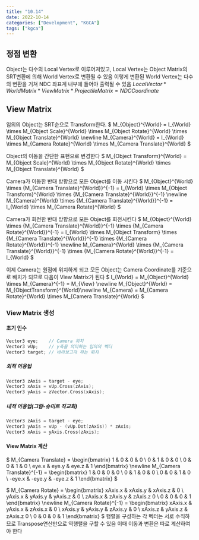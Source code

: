 ```yaml
---
title: "10.14"
date: 2022-10-14
categories: ["Development", "KGCA"]
tags: ["kgca"]
---
```

## 정점 변환
Object는 다수의 Local Vertex로 이루어져있고, Local Vertex는 Object Matrix의 SRT변환에 의해 World Vertex로 변환될 수 있음
이렇게 변환된 World Vertex는 다수의 변환을 거쳐 NDC 좌표계 내부에 들어야 출력될 수 있음
$Local Vector * World Matrix * View Matrix * Projectile Matrix = NDC Coordinate$
## View Matrix
임의의 Object는 SRT순으로 Transform한다.
$
M_{Object}^{World} = I_{World} \times M_{Object Scale}^{World} \times M_{Object Rotate}^{World} \times M_{Object Translate}^{World} \newline
M_{Camera}^{World} = I_{World} \times M_{Camera Rotate}^{World} \times M_{Camera Translate}^{World}
$

Object의 이동을 간단한 표현으로 변경한다
$
M_{Object Transform}^{World} = M_{Object Scale}^{World} \times M_{Object Rotate}^{World} \times M_{Object Translate}^{World}
$

Camera가 이동한 반대 방향으로 모든 Object를 이동 시킨다
$
M_{Object}^{World} \times {M_{Camera Translate}^{World}}^{-1} = I_{World} \times M_{Object Transform}^{World} \times {M_{Camera Translate}^{World}}^{-1} \newline
M_{Camera}^{World} \times {M_{Camera Translate}^{World}}^{-1} = I_{World} \times M_{Camera Rotate}^{World}
$

Camera가 회전한 반대 방향으로 모든 Object를 회전시킨다
$
M_{Object}^{World} \times {M_{Camera Translate}^{World}}^{-1} \times {M_{Camera Rotate}^{World}}^{-1} = I_{World} \times M_{Object Transform} \times {M_{Camera Translate}^{World}}^{-1} \times {M_{Camera Rotate}^{World}}^{-1} \newline
M_{Camera}^{World} \times {M_{Camera Translate}^{World}}^{-1} \times {M_{Camera Rotate}^{World}}^{-1} = I_{World}
$

이제 Camera는 원점에 위치하게 되고 모든 Object는 Camera Coordinate를 기준으로 배치가 되므로 다음이 View Matrix가 된다
$
I_{World} = M_{Object}^{World} \times M_{Camera}^{-1} = M_{View} \newline
M_{Object}^{World} = M_{ObjectTransform}^{World}\newline
M_{Camera} = M_{Camera Rotate}^{World} \times M_{Camera Translate}^{World}
$

### View Matrix 생성
#### 초기 인수
```cpp
Vector3 eye;	// Camera 위치
Vector3 vUp;	// y축을 의미하는 임의의 벡터
Vector3 target;	// 바라보고자 하는 위치
```
##### 외적 이용법
```cpp
Vector3 zAxis = target - eye;
Vector3 xAxis = vUp.Cross(zAxis);
Vector3 yAxis = zVector.Cross(xAxis);
```
##### 내적 이용법(그람-슈미트 직교화)
```cpp
Vector3 zAxis = target - eye;
Vector3 yAxis = vUp - (vUp.Dot(zAxis)) * zAxis;
Vector3 xAxis = yAxis.Cross(zAxis);
```
#### View Matrix 계산
$
M_{Camera Translate} = 
\begin{bmatrix}
1 & 0 & 0 & 0 \\
0 & 1 & 0 & 0 \\
0 & 0 & 1 & 0 \\
eye.x & eye.y & eye.z & 1
\end{bmatrix} \newline
M_{Camera Translate}^{-1} = 
\begin{bmatrix}
1 & 0 & 0 & 0 \\
0 & 1 & 0 & 0 \\
0 & 0 & 1 & 0 \\
-eye.x & -eye.y & -eye.z & 1
\end{bmatrix}
$

$
M_{Camera Rotate} = 
\begin{bmatrix}
xAxis.x & xAxis.y & xAxis.z & 0 \\
yAxis.x & yAxis.y & yAxis.z & 0 \\
zAxis.x & zAxis.y & zAxis.z 0 \\
0 & 0 & 0 & 1
\end{bmatrix} \newline
M_{Camera Rotate}^{-1} = 
\begin{bmatrix}
xAxis.x & yAxis.x & zAxis.x & 0 \\
xAxis.y & yAxis.y & zAxis.y & 0 \\
xAxis.z & yAxis.z & zAxis.z 0 \\
0 & 0 & 0 & 1
\end{bmatrix}
$
행렬을 구성하는 각 벡터는 서로 수직하므로 Transpose연산만으로 역행렬을 구할 수 있음
이때 이동과 변환은 따로 계산하여야 한다